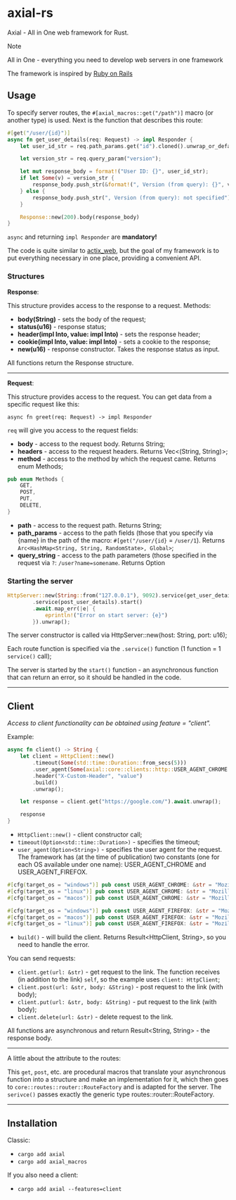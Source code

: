 # axial-rs

Axial - All in One web framework for Rust.


> [!NOTE]
> All in One - everything you need to develop web servers in one framework

The framework is inspired by [Ruby on Rails](https://github.com/rails/rails)

## Usage

To specify server routes, the `#[axial_macros::get("/path")]` macro (or another type) is used.
Next is the function that describes this route:

```rust
#[get("/user/{id}")]
async fn get_user_details(req: Request) -> impl Responder {
    let user_id_str = req.path_params.get("id").cloned().unwrap_or_default();

    let version_str = req.query_param("version");

    let mut response_body = format!("User ID: {}", user_id_str);
    if let Some(v) = version_str {
        response_body.push_str(&format!(", Version (from query): {}", v));
    } else {
        response_body.push_str(", Version (from query): not specified");
    }

    Response::new(200).body(response_body)
}
```

`async` and returning `impl Responder` are **mandatory!**

The code is quite similar to [actix_web](https://github.com/actix/actix-web), but the goal of my framework is to put everything necessary in one place, providing a convenient API.

### Structures

**Response**:

This structure provides access to the response to a request. Methods:

*   **body(String)** - sets the body of the request;
*   **status(u16)** - response status;
*   **header(impl Into<String>, value: impl Into<String>)** - sets the response header;
*   **cookie(impl Into<String>, value: impl Into<String>)** - sets a cookie to the response;
*   **new(u16)** - response constructor. Takes the response status as input.

All functions return the Response structure.

---

**Request**:

This structure provides access to the request. You can get data from a specific request like this:

`async fn greet(req: Request) -> impl Responder`

`req` will give you access to the request fields:

*   **body** - access to the request body. Returns String;
*   **headers** - access to the request headers. Returns Vec<(String, String)>;
*   **method** - access to the method by which the request came. Returns enum Methods;

```rust
pub enum Methods {
    GET,
    POST,
    PUT,
    DELETE,
}
```

*   **path** - access to the request path. Returns String;
*   **path_params** - access to the path fields (those that you specify via {name} in the path of the macro: `#[get("/user/{id}` = `/user/1`). Returns `Arc<HashMap<String, String, RandomState>, Global>`;
*   **query_string** - access to the path parameters (those specified in the request via `?`: `/user?name=somename`. Returns Option<String>

### Starting the server

```rust
HttpServer::new(String::from("127.0.0.1"), 9092).service(get_user_details)
        .service(post_user_details).start()
        .await.map_err(|e| {
            eprintln!("Error on start server: {e}")
        }).unwrap();
```

The server constructor is called via HttpServer::new(host: String, port: u16);

Each route function is specified via the `.service()` function (1 function = 1 `service()` call);

The server is started by the `start()` function - an asynchronous function that can return an error, so it should be handled in the code.

---

## Client

*Access to client functionality can be obtained using feature = "client".*

Example:

```rust
async fn client() -> String {
    let client = HttpClient::new()
        .timeout(Some(std::time::Duration::from_secs(5)))
        .user_agent(Some(axial::core::clients::http::USER_AGENT_CHROME.to_string()))
        .header("X-Custom-Header", "value")
        .build()
        .unwrap();

    let response = client.get("https://google.com/").await.unwrap();

    response
}
```

*   `HttpClient::new()` - client constructor call;
*   `timeout(Option<std::time::Duration>)` - specifies the timeout;
*   `user_agent(Option<String>)` - specifies the user agent for the request. The framework has (at the time of publication) two constants (one for each OS available under one name): USER_AGENT_CHROME and USER_AGENT_FIREFOX.

```rust
#[cfg(target_os = "windows")] pub const USER_AGENT_CHROME: &str = "Mozilla/5.0 (Windows NT 10.0; Win64; x64) AppleWebKit/537.36 (KHTML, like Gecko) Chrome/136.0.0.0 Safari/537.36";
#[cfg(target_os = "linux")] pub const USER_AGENT_CHROME: &str = "Mozilla/5.0 (X11; Linux x86_64) AppleWebKit/537.36 (KHTML, like Gecko) Chrome/136.0.0.0 Safari/537.36";
#[cfg(target_os = "macos")] pub const USER_AGENT_CHROME: &str = "Mozilla/5.0 (Macintosh; Intel Mac OS X 10_15_7) AppleWebKit/537.36 (KHTML, like Gecko) Chrome/136.0.0.0 Safari/537.36";

#[cfg(target_os = "windows")] pub const USER_AGENT_FIREFOX: &str = "Mozilla/5.0 (Windows NT 10.0; Win64; x64; rv:137.0) Gecko/20100101 Firefox/137.0";
#[cfg(target_os = "macos")] pub const USER_AGENT_FIREFOX: &str = "Mozilla/5.0 (Macintosh; Intel Mac OS X 14.7; rv:128.0) Gecko/20100101 Firefox/128.0";
#[cfg(target_os = "linux")] pub const USER_AGENT_FIREFOX: &str = "Mozilla/5.0 (X11; Linux i686; rv:128.0) Gecko/20100101 Firefox/128.0";
```

*   `build()` - will build the client. Returns Result<HttpClient, String>, so you need to handle the error.

You can send requests:

*   `client.get(url: &str)` - get request to the link. The function receives (in addition to the link) `self`, so the example uses `client: HttpClient`;
*   `client.post(url: &str, body: &String)` - post request to the link (with body);
*   `client.put(url: &str, body: &String)` - put request to the link (with body);
*   `client.delete(url: &str)` - delete request to the link.

All functions are asynchronous and return Result<String, String> - the response body.

---

A little about the attribute to the routes:

This `get`, `post`, etc. are procedural macros that translate your asynchronous function into a structure and make an implementation for it, which then goes to `core::routes::router::RouteFactory` and is adapted for the server. The `serivce()` passes exactly the generic type routes::router::RouteFactory.

---

## Installation

Classic:

*   `cargo add axial`
*   `cargo add axial_macros`

If you also need a client:

*   `cargo add axial --features=client`

